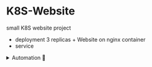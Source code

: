 # K8S-Website
 small K8S website project

- deployment 3 replicas + Website on nginx container
- service 

<details>
 <summary>Automation 🤖</summary>
 
```bash
{
    # Clone this repo to get the manifests
    git clone --depth 1 https://github.com/lgp00/K8S-Website.git

    ### DEPLOYMENT ###
    kubectl apply -f K8S-Website/Deployment/websiteDeployment.yaml

    ### SERVICE ###
    kubectl apply -f K8S-Website/Service/websiteService.yaml

    # Wait for pod to be running
    echo "Waiting up to 10 for website deploy to be running..."
    kubectl wait --for=condition=available deployment website --timeout=10s

    echo -e "\n\nAutomation complete! \n"
}
```
